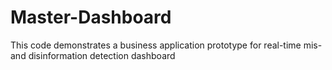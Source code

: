 # Master-Dashboard
This code demonstrates a business application prototype for real-time mis- and disinformation detection dashboard
